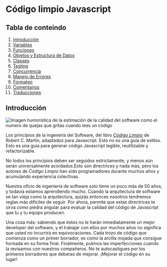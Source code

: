 # Código limpio Javascript

## Tabla de conteindo
  1. [Introducción](#introduccion)
  2. [Variables](#variables)
  3. [Funciones](#funciones)
  4. [Objetos y Estructura de Datos](#objetos-y-estructura-de-datos)
  5. [Classes](#classes)
  6. [Testing](#testing)
  7. [Concurrencia](#concurrencia)
  8. [Manejo de Errores](#manejo-de-errores)
  9. [Formateo](#Formateo)
  10. [Comentarios](#comentarios)
  11. [Traducciones](#raducciones)

## Introducción
  ![Imagen humorística de la estimación de la calidad del software como el numero de quejas que gritas cuando lees un código](http://www.osnews.com/images/comics/wtfm.jpg)

Los principios de la ingenería del Software, del libro [*Código Limpio*](https://www.amazon.es/Código-Limpio-desarrollo-software-Programación/dp/8441532109) de Robert C. Martin,
adaptados para Javascript. Esto no es una guía de estilos. Esto es una guía para generar código Javascript  legible, reutilizable y refactorizable.

No todos los principios deben ser seguidos estrictamente, y menos aún serán universalmente acordados.Esto son directrices y nada más, pero los autores de *Código Limpio* han sido programadores durante muchos años y acumulando experiencia colectivas.

Nuestra oficio de ingeniería de software solo tiene un poco más de 50 años, y todavía estamos 
aprendiendo mucho. Cuando la arquitectura de software se tan vieja como la arquitectura, quizás
entonces nosotros tendremos reglas más difíciles de seguir. Por ahora, permite que estas directrices 
te sirva como piedra angular para evaluar la calidad del código de Javascript que tu y tu equipo
producen.

Una cosa más: sabiendo que éstos no le harán inmediatamente un mejor developer del software, y el 
trabajar con ellos por muchos años no significa que usted no incurrirá en equivocaciones. Cada 
trozo de código que comienza como un primer borrador, es como la arcilla mojada que consigue 
formada en su forma final. Finalmente, pulimos las imperfecciones cuando la revisamos 
con nuestros compañeros. No te autocastigues por los primeros borradores que deberas de mejorar.
¡Mejorar el código en su lugar!